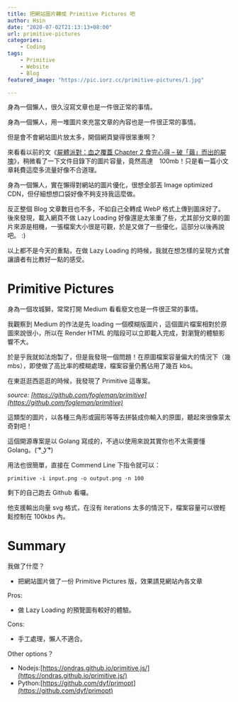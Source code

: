 ```yaml
---
title: 把網站圖片轉成 Primitive Pictures 吧
author: Hsin
date: "2020-07-02T21:13:13+08:00"
url: primitive-pictures
categories: 
    - Coding
tags: 
    - Primitive
    - Website
    - Blog
featured_image: "https://pic.iorz.cc/primitive-pictures/1.jpg"

---
```


身為一個懶人，很久沒寫文章也是一件很正常的事情。

身為一個懶人，用一堆圖片來充當文章的內容也是一件很正常的事情。

但是會不會網站圖片放太多，開個網頁變得很笨重啊？

來看看以前的文《[屍體派對：血之覆蓋 Chapter 2 食完心得 – 破「繭」而出的屍塊](https://iorz.cc/corpse-party-bloodcovered-repeated-fear-chapter-2/)》，稍微看了一下文件目錄下的圖片容量，竟然高達　100mb！只是看一篇小文章耗費這麼多流量好像不合道理。

身為一個懶人，實在懶得對網站的圖片優化，很想全部丟 Image optimized CDN，但仔細想想口袋好像不夠支持我這麼做。

反正整個 Blog 文章數目也不多，不如自己全轉成 WebP 格式上傳到圖床好了。後來發現，載入網頁不做 Lazy Loading 好像還是太笨重了些，尤其部分文章的圖片來源是相機，一張檔案大小很是可觀，於是又做了一些優化，這部分以後再說吧。 :)

以上都不是今天的重點，在做 Lazy Loading 的時候，我就在想怎樣的呈現方式會讓讀者有比教好一點的感受。

# Primitive Pictures

身為一個攻城獅，常常打開 Medium 看看廢文也是一件很正常的事情。

我觀察到 Medium 的作法是先 loading 一個模糊版圖片，這個圖片檔案相對於原圖來說很小，所以在 Render HTML 的階段可以立即載入完成，對瀏覽的體驗影響不大。

於是乎我就如法炮製了，但是我發現一個問題！在原圖檔案容量偏大的情況下（幾mbs），即使做了高比率的模糊處理，檔案容量仍舊佔用了幾百 kbs。

在東逛逛西逛逛的時候，我發現了 Primitive 這專案。

*source: [https://github.com/fogleman/primitive](https://github.com/fogleman/primitive)*

這類型的圖片，以各種三角形或圓形等等去拼裝成你輸入的原圖，聽起來很像蒙太奇對吧！

這個開源專案是以 Golang 寫成的，不過以使用來說其實你也不太需要懂 Golang。( ͡° ͜ʖ ͡°)

用法也很簡單，直接在 Commend Line 下指令就可以：

```
primitive -i input.png -o output.png -n 100
```

剩下的自己跑去 Github 看囉。

他支援輸出向量 svg 格式，在沒有 iterations 太多的情況下，檔案容量可以很輕鬆控制在 100kbs 內。

# Summary

我做了什麼？

 - 把網站圖片做了一份 Primitive Pictures 版，效果請見網站內各文章

Pros:

 - 做 Lazy Loading 的預覽圖有較好的體驗。

Cons:
 
 - 手工處理，懶人不適合。

Other options？

 - Nodejs:[https://ondras.github.io/primitive.js/](https://ondras.github.io/primitive.js/)
 - Python:[https://github.com/dyf/primopt](https://github.com/dyf/primopt)